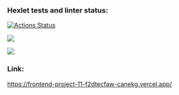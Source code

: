 ### Hexlet tests and linter status:

[![Actions Status](https://github.com/canekg/frontend-project-11/workflows/hexlet-check/badge.svg)](https://github.com/canekg/frontend-project-11/actions)

<a href="https://codeclimate.com/github/canekg/frontend-project-11/maintainability"><img src="https://api.codeclimate.com/v1/badges/a33b2282189c930342f6/maintainability" /></a>

<a href="https://codeclimate.com/github/canekg/frontend-project-11/test_coverage"><img src="https://api.codeclimate.com/v1/badges/a33b2282189c930342f6/test_coverage" /></a>

### Link:

https://frontend-project-11-f2dtecfaw-canekg.vercel.app/
